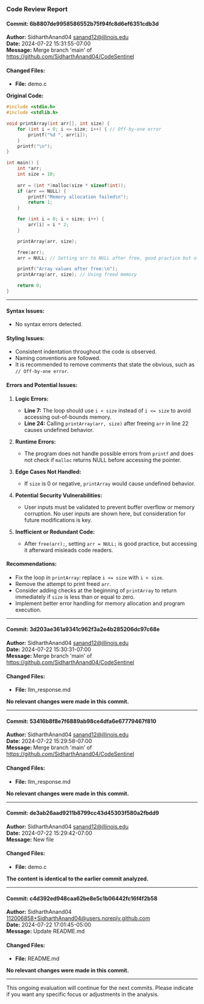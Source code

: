 ### Code Review Report

#### Commit: 6b8807de9958586552b75f94fc8d6ef6351cdb3d
**Author:** SidharthAnand04 <sanand12@illinois.edu>  
**Date:** 2024-07-22 15:31:55-07:00  
**Message:** Merge branch 'main' of https://github.com/SidharthAnand04/CodeSentinel  

#### Changed Files:
- **File:** demo.c  

**Original Code:**
```c
#include <stdio.h>
#include <stdlib.h>

void printArray(int arr[], int size) {
    for (int i = 0; i <= size; i++) { // Off-by-one error
        printf("%d ", arr[i]);
    }
    printf("\n");
}

int main() {
    int *arr;
    int size = 10;
    
    arr = (int *)malloc(size * sizeof(int));
    if (arr == NULL) {
        printf("Memory allocation failed\n");
        return 1;
    }

    for (int i = 0; i < size; i++) {
        arr[i] = i * 2;
    }

    printArray(arr, size);

    free(arr);
    arr = NULL; // Setting arr to NULL after free, good practice but often forgotten

    printf("Array values after free:\n");
    printArray(arr, size); // Using freed memory

    return 0;
}
```

---

#### Syntax Issues:
- No syntax errors detected.

#### Styling Issues:
- Consistent indentation throughout the code is observed.
- Naming conventions are followed.
- It is recommended to remove comments that state the obvious, such as `// Off-by-one error`.

#### Errors and Potential Issues:
1. **Logic Errors:**
   - **Line 7:** The loop should use `i < size` instead of `i <= size` to avoid accessing out-of-bounds memory.
   - **Line 24:** Calling `printArray(arr, size)` after freeing `arr` in line 22 causes undefined behavior.

2. **Runtime Errors:**
   - The program does not handle possible errors from `printf` and does not check if `malloc` returns NULL before accessing the pointer.

3. **Edge Cases Not Handled:**
   - If `size` is 0 or negative, `printArray` would cause undefined behavior.

4. **Potential Security Vulnerabilities:**
   - User inputs must be validated to prevent buffer overflow or memory corruption. No user inputs are shown here, but consideration for future modifications is key.

5. **Inefficient or Redundant Code:**
   - After `free(arr);`, setting `arr = NULL;` is good practice, but accessing it afterward misleads code readers.

#### Recommendations:
- Fix the loop in `printArray`: replace `i <= size` with `i < size`.
- Remove the attempt to print freed `arr`.
- Consider adding checks at the beginning of `printArray` to return immediately if `size` is less than or equal to zero.
- Implement better error handling for memory allocation and program execution.

---

#### Commit: 3d203ae361a9341c962f3a2e4b285206dc97c68e
**Author:** SidharthAnand04 <sanand12@illinois.edu>  
**Date:** 2024-07-22 15:30:31-07:00  
**Message:** Merge branch 'main' of https://github.com/SidharthAnand04/CodeSentinel  

#### Changed Files:
- **File:** llm_response.md  

**No relevant changes were made in this commit.**

---

#### Commit: 53416b8f8e7f6889ab98ce4dfa6e67779467f810
**Author:** SidharthAnand04 <sanand12@illinois.edu>  
**Date:** 2024-07-22 15:29:58-07:00  
**Message:** Merge branch 'main' of https://github.com/SidharthAnand04/CodeSentinel  

#### Changed Files:
- **File:** llm_response.md  

**No relevant changes were made in this commit.**

---

#### Commit: de3ab26aad9211b8799cc43d45303f580a2fbdd9
**Author:** SidharthAnand04 <sanand12@illinois.edu>  
**Date:** 2024-07-22 15:29:42-07:00  
**Message:** New file  

#### Changed Files:
- **File:** demo.c  

**The content is identical to the earlier commit analyzed.**

---

#### Commit: c4d392ed948caa62be8e5c1b06442fc16f4f2b58
**Author:** SidharthAnand04 <112006858+SidharthAnand04@users.noreply.github.com>  
**Date:** 2024-07-22 17:01:45-05:00  
**Message:** Update README.md  

#### Changed Files:
- **File:** README.md  

**No relevant changes were made in this commit.**

---

This ongoing evaluation will continue for the next commits. Please indicate if you want any specific focus or adjustments in the analysis.